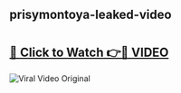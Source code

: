 ## prisymontoya-leaked-video 

# <h2><a href="http://freeplayer.one?title=prisymontoya-leaked-video&ref=21J">🔗 Click to Watch 👉🔴 VIDEO</a></h2>

<a href="http://freeplayer.one?title=prisymontoya-leaked-video&ref=21J" rel="nofollow" data-target="animated-image.originalLink"><img src="https://i.ibb.co.com/xMMVF88/686577567.gif" alt="Viral Video Original" style="max-width: 100%; display: inline-block;" data-target="animated-image.originalImage"></a>

